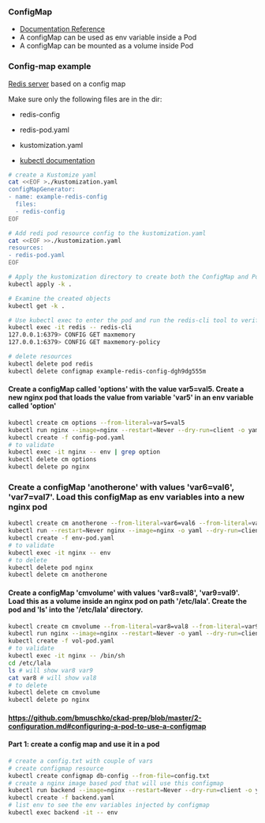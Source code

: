 ### ConfigMap 
* [Documentation Reference](https://kubernetes.io/docs/concepts/configuration/configmap/)
* A configMap can be used as env variable inside a Pod
* A configMap can be mounted as a volume inside Pod
### Config-map example

[Redis server](https://kubernetes.io/docs/tutorials/configuration/configure-redis-using-configmap/) based on a config map

Make sure only the following files are in the dir:
* redis-config
* redis-pod.yaml
* kustomization.yaml

* [kubectl documentation](https://kubernetes.io/docs/reference/generated/kubectl/kubectl-commands#-em-configmap-em-)

```bash
# create a Kustomize yaml
cat <<EOF >./kustomization.yaml
configMapGenerator:
- name: example-redis-config
  files:
  - redis-config
EOF

# Add redi pod resource config to the kustomization.yaml
cat <<EOF >>./kustomization.yaml
resources:
- redis-pod.yaml
EOF

# Apply the kustomization directory to create both the ConfigMap and Pod objects
kubectl apply -k .

# Examine the created objects
kubectl get -k .

# Use kubectl exec to enter the pod and run the redis-cli tool to verify that the configuration was correctly applied
kubectl exec -it redis -- redis-cli
127.0.0.1:6379> CONFIG GET maxmemory
127.0.0.1:6379> CONFIG GET maxmemory-policy

# delete resources
kubectl delete pod redis
kubectl delete configmap example-redis-config-dgh9dg555m
```
#### Create a configMap called 'options' with the value var5=val5. Create a new nginx pod that loads the value from variable 'var5' in an env variable called 'option'
```bash
kubectl create cm options --from-literal=var5=val5
kubectl run nginx --image=nginx --restart=Never --dry-run=client -o yaml > config-pod.yaml
kubectl create -f config-pod.yaml
# to validate
kubectl exec -it nginx -- env | grep option
kubectl delete cm options
kubectl delete po nginx
```
### Create a configMap 'anotherone' with values 'var6=val6', 'var7=val7'. Load this configMap as env variables into a new nginx pod
```bash
kubectl create cm anotherone --from-literal=var6=val6 --from-literal=var7=val7
kubectl run --restart=Never nginx --image=nginx -o yaml --dry-run=client > env-pod.yaml
kubectl create -f env-pod.yaml
# to validate
kubectl exec -it nginx -- env 
# to delete
kubectl delete pod nginx
kubectl delete cm anotherone
```
#### Create a configMap 'cmvolume' with values 'var8=val8', 'var9=val9'. Load this as a volume inside an nginx pod on path '/etc/lala'. Create the pod and 'ls' into the '/etc/lala' directory.
```bash
kubectl create cm cmvolume --from-literal=var8=val8 --from-literal=var9=val9
kubectl run nginx --image=nginx --restart=Never -o yaml --dry-run=client > vol-pod.yaml
kubectl create -f vol-pod.yaml
# to validate
kubectl exec -it nginx -- /bin/sh
cd /etc/lala
ls # will show var8 var9
cat var8 # will show val8
# to delete
kubectl delete cm cmvolume
kubectl delete po nginx
```
#### https://github.com/bmuschko/ckad-prep/blob/master/2-configuration.md#configuring-a-pod-to-use-a-configmap

#### Part 1: create a config map and use it in a pod
```bash
# create a config.txt with couple of vars
# create configmap resource
kubectl create configmap db-config --from-file=config.txt
# create a nginx image based pod that will use this configmap
kubectl run backend --image=nginx --restart=Never --dry-run=client -o yaml > backend.yaml
kubectl create -f backend.yaml
# list env to see the env variables injected by configmap
kubectl exec backend -it -- env
```

